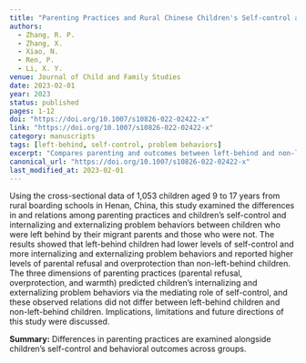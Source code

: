 ```yaml
---
title: "Parenting Practices and Rural Chinese Children's Self-control and Problem Behaviors: A Comparison of Left-behind and Non-left-behind Children"
authors:
  - Zhang, R. P.
  - Zhang, X.
  - Xiao, N.
  - Ren, P.
  - Li, X. Y.
venue: Journal of Child and Family Studies
date: 2023-02-01
year: 2023
status: published
pages: 1-12
doi: "https://doi.org/10.1007/s10826-022-02422-x"
link: "https://doi.org/10.1007/s10826-022-02422-x"
category: manuscripts
tags: [left-behind, self-control, problem behaviors]
excerpt: "Compares parenting and outcomes between left-behind and non-left-behind children."
canonical_url: "https://doi.org/10.1007/s10826-022-02422-x"
last_modified_at: 2023-02-01
---
```


Using the cross-sectional data of 1,053 children aged 9 to 17 years from rural boarding schools in Henan, China, this study examined the differences in and relations among parenting practices and children’s self-control and internalizing and externalizing problem behaviors between children who were left behind by their migrant parents and those who were not. The results showed that left-behind children had lower levels of self-control and more internalizing and externalizing problem behaviors and reported higher levels of parental refusal and overprotection than non-left-behind children. The three dimensions of parenting practices (parental refusal, overprotection, and warmth) predicted children’s internalizing and externalizing problem behaviors via the mediating role of self-control, and these observed relations did not differ between left-behind children and non-left-behind children. Implications, limitations and future directions of this study were discussed.

**Summary:** Differences in parenting practices are examined alongside children’s self-control and behavioral outcomes across groups.

